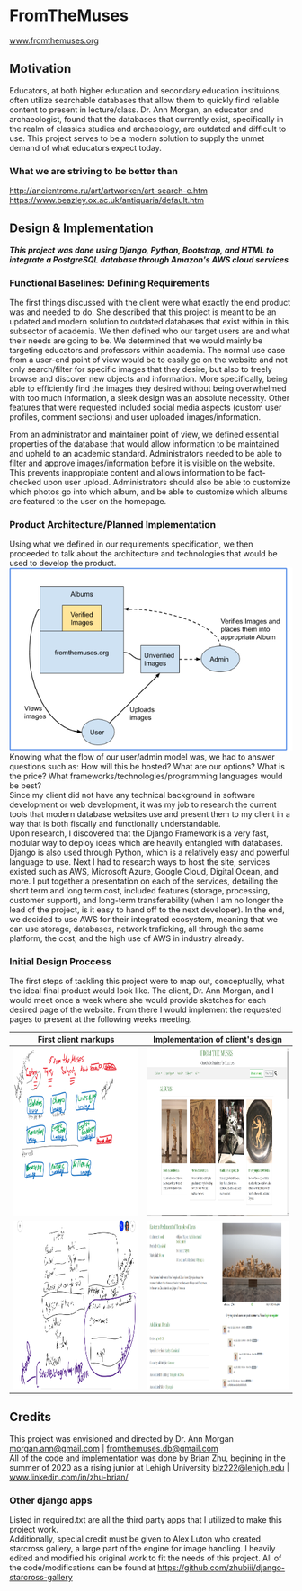 # FromTheMuses
www.fromthemuses.org
## Motivation
Educators, at both higher education and secondary education instituions, often utilize searchable databases that allow them to quickly find reliable content to present in lecture/class. Dr. Ann Morgan, an educator and archaeologist, found that the databases that currently exist, specifically in the realm of classics studies and archaeology, are outdated and difficult to use. This project serves to be a modern solution to supply the unmet demand of what educators expect today.

### What we are striving to be better than
http://ancientrome.ru/art/artworken/art-search-e.htm  
https://www.beazley.ox.ac.uk/antiquaria/default.htm

## Design & Implementation
***This project was done using Django, Python, Bootstrap, and HTML to integrate a PostgreSQL database through Amazon's AWS cloud services***
### Functional Baselines: Defining Requirements
The first things discussed with the client were what exactly the end product was and needed to do. She described that this project is meant to be an updated and modern 
solution to outdated databases that exist within in this subsector of academia. We then defined who our target users are and what their needs are going to be.
We determined that we would mainly be targeting educators and professors within academia. The normal use case from a user-end point of view would be to easily go on the website 
and not only search/filter for specific images that they desire, but also to freely browse and discover new objects and information. More specifically, being able to
efficiently find the images they desired without being overwhelmed with too much information, a sleek design was an absolute necessity. Other features that were requested 
included social media aspects (custom user profiles, comment sections) and user uploaded images/information.
  
From an administrator and maintainer point of view, we defined essential properties of the database that would allow information to be maintained and upheld to an academic 
standard. Administrators needed to be able to filter and approve images/information before it is visible on the website. This prevents inappropiate content and allows
information to be fact-checked upon user upload. Administrators should also be able to customize which photos go into which album, and be able to customize which albums are 
featured to the user on the homepage.

### Product Architecture/Planned Implementation
Using what we defined in our requirements specification, we then proceeded to talk about the architecture and technologies that would be used to develop the product.  
<img src="docImages/User_diagrams.png" />  
Knowing what the flow of our user/admin model was, we had to answer questions such as: How will this be hosted? What are our options? What is the price? What
frameworks/technologies/programming languages would be best?  
Since my client did not have any technical background in software development or web development, it was my job to research the current tools that modern database websites 
use and present them to my client in a way that is both fiscally and functionally understandable.  
Upon research, I discovered that the Django Framework is a very fast, modular way to deploy ideas which are heavily entangled with databases. Django is also used through 
Python, which is a relatively easy and powerful language to use. Next I had to research ways to host the site, services existed such as AWS, Microsoft Azure, Google Cloud,
Digital Ocean, and more. I put together a presentation on each of the services, detailing the short term and long term cost, included features (storage, processing, customer support), and long-term transferability (when I am no longer the lead of the project, is it easy to hand off to the next developer). In the end, we decided to use AWS for their
integrated ecosystem, meaning that we can use storage, databases, network traficking, all through the same platform, the cost, and the high use of AWS in industry already.

### Initial Design Proccess
The first steps of tackling this project were to map out, conceptually, what the ideal final product would look like. The client, Dr. Ann Morgan, and I would meet once a week where she would provide sketches for each desired page of the website. From there I would implement the requested pages to present at the following weeks meeting. 

First client markups             |  Implementation of client's design
:-------------------------:|:-------------------------:
<img src="docImages/homepage_design.png" alt="first markup of homepage UI" height="300" width="500" /> | <img src="docImages/homepage.png" alt="implemented markup of homepage" width="500" height="300"/>
<img src="docImages/landing_page_mockup.png" alt="first markup of landing page UI" height="300" width="500" /> | <img src="docImages/landing_page.png" alt="implemented markup of landing page" width="500" height="300"/>

## Credits
This project was envisioned and directed by Dr. Ann Morgan <morgan.ann@gmail.com> | <fromthemuses.db@gmail.com>  
All of the code and implementation was done by Brian Zhu, begining in the summer of 2020 as a rising junior at Lehigh University <blz222@lehigh.edu> | www.linkedin.com/in/zhu-brian/

### Other django apps
Listed in required.txt are all the third party apps that I utilized to make this project work.  
Additionally, special credit must be given to Alex Luton who created starcross gallery, a large part of the engine for image handling. I heavily edited and modified his original work to fit the needs of this project. All of the code/modifications can be found at https://github.com/zhubiii/django-starcross-gallery

